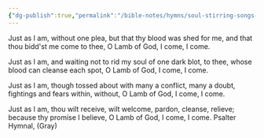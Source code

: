 ```yaml
---
{"dg-publish":true,"permalink":"/bible-notes/hymns/soul-stirring-songs-and-hymns/just-as-i-am/","title":"Just As I Am","created":"","updated":""}
---
```



Just as I am, without one plea,
but that thy blood was shed for me,
and that thou bidd'st me come to thee,
O Lamb of God, I come, I come.

Just as I am, and waiting not
to rid my soul of one dark blot,
to thee, whose blood can cleanse each spot,
O Lamb of God, I come, I come.

Just as I am, though tossed about
with many a conflict, many a doubt,
fightings and fears within, without,
O Lamb of God, I come, I come.

Just as I am, thou wilt receive,
wilt welcome, pardon, cleanse, relieve;
because thy promise I believe,
O Lamb of God, I come, I come.
Psalter Hymnal, (Gray)